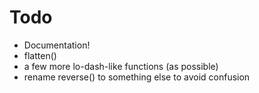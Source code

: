 # Todo

* Documentation!
* flatten()
* a few more lo-dash-like functions (as possible)
* rename reverse() to something else to avoid confusion
